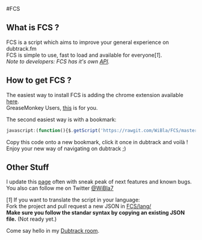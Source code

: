 #FCS
  
## What is FCS ?  
FCS is a script which aims to improve your general experience on dubtrack.fm  
FCS is simple to use, fast to load and available for everyone[*1*].  
*Note to developers: FCS has it's own [API](http://wibla.free.fr/FCS/API.html).*  
  
## How to get FCS ?  
The easiest way to install FCS is adding the chrome extension available [here](https://chrome.google.com/webstore/detail/french-community-extensio/hhfnamlpappbnebgmifbcnlpjnenekol).  
GreaseMonkey Users, [this](http://wibla.free.fr/FCS/ressources/FCE.user.js) is for you.
  
The second easiest way is with a bookmark:  
```javascript
javascript:(function(){$.getScript('https://rawgit.com/WiBla/FCS/master/ressources/script.js');}());
```
Copy this code onto a new bookmark, click it once in dubtrack and voilà !  
Enjoy your new way of navigating on dubtrack ;)  
  
## Other Stuff
I update this [page](http://wibla.free.fr/FCS/) often with sneak peak of next features and known bugs.  
You also can follow me on Twitter [@WiBla7](https://twitter.com/WiBla7)  
  
[*1*] If you want to translate the script in your language:  
Fork the project and pull request a new JSON in [FCS/lang/](https://github.com/WiBla/FCS/tree/master/lang)  
**Make sure you follow the standar syntax by copying an existing JSON file.** (Not ready yet.)  

Come say hello in my [Dubtrack room](https://www.dubtrack.fm/join/french-edm-community).
